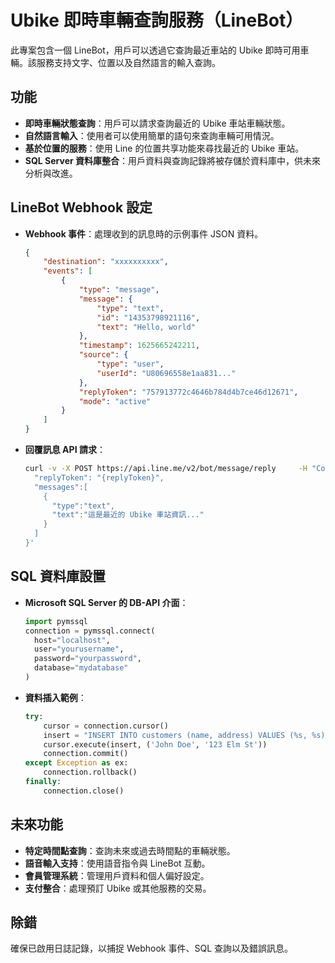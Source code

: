 
# Ubike 即時車輛查詢服務（LineBot）

此專案包含一個 LineBot，用戶可以透過它查詢最近車站的 Ubike 即時可用車輛。該服務支持文字、位置以及自然語言的輸入查詢。

## 功能
- **即時車輛狀態查詢**：用戶可以請求查詢最近的 Ubike 車站車輛狀態。
- **自然語言輸入**：使用者可以使用簡單的語句來查詢車輛可用情況。
- **基於位置的服務**：使用 Line 的位置共享功能來尋找最近的 Ubike 車站。
- **SQL Server 資料庫整合**：用戶資料與查詢記錄將被存儲於資料庫中，供未來分析與改進。

## LineBot Webhook 設定
- **Webhook 事件**：處理收到的訊息時的示例事件 JSON 資料。
    ```json
    {
        "destination": "xxxxxxxxxx",
        "events": [
            {
                "type": "message",
                "message": {
                    "type": "text",
                    "id": "14353798921116",
                    "text": "Hello, world"
                },
                "timestamp": 1625665242211,
                "source": {
                    "type": "user",
                    "userId": "U80696558e1aa831..."
                },
                "replyToken": "757913772c4646b784d4b7ce46d12671",
                "mode": "active"
            }
        ]
    }
    ```

- **回覆訊息 API 請求**：
    ```bash
    curl -v -X POST https://api.line.me/v2/bot/message/reply     -H "Content-Type: application/json"     -H "Authorization: Bearer {LINE_CHANNEL_ACCESS_TOKEN}"     -d '{
      "replyToken": "{replyToken}",
      "messages":[
        {
          "type":"text",
          "text":"這是最近的 Ubike 車站資訊..."
        }
      ]
    }'
    ```

## SQL 資料庫設置
- **Microsoft SQL Server 的 DB-API 介面**：
    ```python
    import pymssql
    connection = pymssql.connect(
      host="localhost",
      user="yourusername",
      password="yourpassword",
      database="mydatabase"
    )
    ```

- **資料插入範例**：
    ```python
    try:
        cursor = connection.cursor()
        insert = "INSERT INTO customers (name, address) VALUES (%s, %s)"
        cursor.execute(insert, ('John Doe', '123 Elm St'))
        connection.commit()
    except Exception as ex:
        connection.rollback()
    finally:
        connection.close()
    ```

## 未來功能
- **特定時間點查詢**：查詢未來或過去時間點的車輛狀態。
- **語音輸入支持**：使用語音指令與 LineBot 互動。
- **會員管理系統**：管理用戶資料和個人偏好設定。
- **支付整合**：處理預訂 Ubike 或其他服務的交易。

## 除錯
確保已啟用日誌記錄，以捕捉 Webhook 事件、SQL 查詢以及錯誤訊息。
